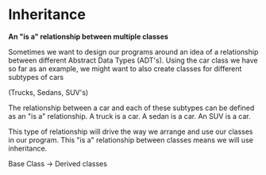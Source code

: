 # Inheritance

**An "is a" relationship between multiple classes**

Sometimes we want to design our programs around an idea of a relationship
between different Abstract Data Types (ADT's). Using the car class we have so
far as an example, we might want to also create classes for different subtypes
of cars

(Trucks, Sedans, SUV's)

The relationship between a car and each of these subtypes can be defined as an
"is a" relationship. A truck is a car. A sedan is a car. An SUV is a car.

This type of relationship will drive the way we arrange and use our classes in
our program. This "is a" relationship between classes means we will use
inheritance.

Base Class -> Derived classes
